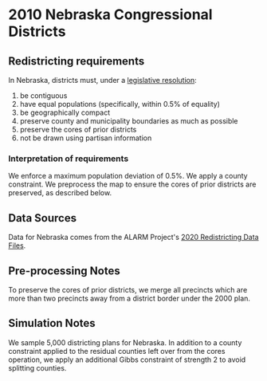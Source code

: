 # 2010 Nebraska Congressional Districts

## Redistricting requirements
In Nebraska, districts must, under a [legislative resolution](https://nebraskalegislature.gov/FloorDocs/107/PDF/Intro/LR134.pdf):

1. be contiguous
1. have equal populations (specifically, within 0.5% of equality)
1. be geographically compact
1. preserve county and municipality boundaries as much as possible
1. preserve the cores of prior districts
1. not be drawn using partisan information


### Interpretation of requirements
We enforce a maximum population deviation of 0.5%.
We apply a county constraint.
We preprocess the map to ensure the cores of prior districts are preserved, as described below.

## Data Sources
Data for Nebraska comes from the ALARM Project's [2020 Redistricting Data Files](https://alarm-redist.github.io/posts/2021-08-10-census-2020/).

## Pre-processing Notes
To preserve the cores of prior districts, we merge all precincts which are more than two precincts away from a district border under the 2000 plan.

## Simulation Notes
We sample 5,000 districting plans for Nebraska.
In addition to a county constraint applied to the residual counties left over from the cores operation, we apply an additional Gibbs constraint of strength 2 to avoid splitting counties.
